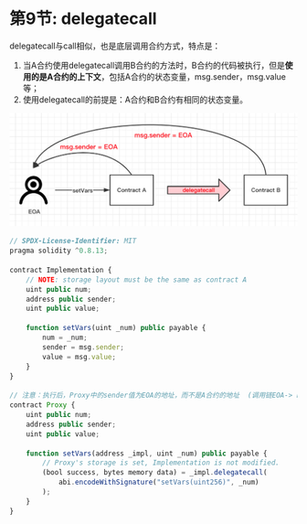 # 第9节: delegatecall

delegatecall与call相似，也是底层调用合约方式，特点是：

1. 当A合约使用delegatecall调用B合约的方法时，B合约的代码被执行，但是**使用的是A合约的上下文**，包括A合约的状态变量，msg.sender，msg.value等；
2. 使用delegatecall的前提是：A合约和B合约有相同的状态变量。

![image-20220510094354223](assets/image-20220510094354223.png)

```js
// SPDX-License-Identifier: MIT
pragma solidity ^0.8.13;

contract Implementation {
    // NOTE: storage layout must be the same as contract A
    uint public num;
    address public sender;
    uint public value;

    function setVars(uint _num) public payable {
        num = _num;
        sender = msg.sender;
        value = msg.value;
    }
}

// 注意：执行后，Proxy中的sender值为EOA的地址，而不是A合约的地址  (调用链EOA-> Proxy::setVars -> Implementation::setVars)
contract Proxy {
    uint public num;
    address public sender;
    uint public value;

    function setVars(address _impl, uint _num) public payable {
        // Proxy's storage is set, Implementation is not modified.
        (bool success, bytes memory data) = _impl.delegatecall(
            abi.encodeWithSignature("setVars(uint256)", _num)
        );
    }
}
```
